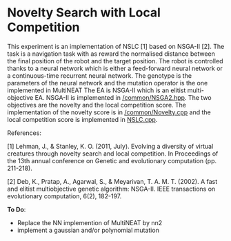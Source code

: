 # Novelty Search with Local Competition

This experiment is an implementation of NSLC [1] based on NSGA-II [2]. The task is a navigation task with as reward the normalised distance between the final position of the robot and the target position. 
The robot is controlled thanks to a neural network which is either a feed-forward neural network or a continuous-time recurrent neural network. The genotype is the parameters of the neural network and the mutation operator is the one implemented in MultiNEAT
The EA is NSGA-II which is an elitist multi-objective EA. NSGA-II is implemented in [/common/NSGA2.hpp](https://bitbucket.org/autonomousroboticsevolution/evolutionary_robotics_framework/src/master/EvolutionVREP/experiments/common/NSGA2.hpp).
The two objectives are the novelty and the local competition score. The implementation of the novelty score is in [/common/Novelty.cpp](https://bitbucket.org/autonomousroboticsevolution/evolutionary_robotics_framework/src/master/EvolutionVREP/experiments/common/Novelty.cpp)
 and the local competition score is implemented in [NSLC.cpp](https://bitbucket.org/autonomousroboticsevolution/evolutionary_robotics_framework/src/master/EvolutionVREP/experiments/nslc/NSLC.cpp).

References:

[1] Lehman, J., & Stanley, K. O. (2011, July). Evolving a diversity of virtual creatures through novelty search and local competition. In Proceedings of the 13th annual conference on Genetic and evolutionary computation (pp. 211-218).

[2] Deb, K., Pratap, A., Agarwal, S., & Meyarivan, T. A. M. T. (2002). A fast and elitist multiobjective genetic algorithm: NSGA-II. IEEE transactions on evolutionary computation, 6(2), 182-197.

**To Do**:

-    Replace the NN implemention of MultiNEAT by nn2
-    implement a gaussian and/or polynomial mutation
